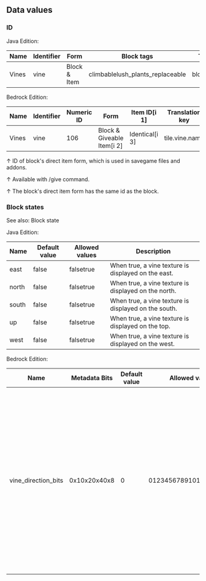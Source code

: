 ## Data values
### ID
Java Edition:

| Name  | Identifier | Form         | Block tags                       | Translation key      |
|-------|------------|--------------|----------------------------------|----------------------|
| Vines | vine       | Block & Item | climbablelush_plants_replaceable | block.minecraft.vine |

Bedrock Edition:

| Name  | Identifier | Numeric ID | Form                       | Item ID[i 1]   | Translation key |
|-------|------------|------------|----------------------------|----------------|-----------------|
| Vines | vine       | 106        | Block & Giveable Item[i 2] | Identical[i 3] | tile.vine.name  |


↑ ID of block's direct item form, which is used in savegame files and addons.

↑ Available with /give command.

↑ The block's direct item form has the same id as the block.


### Block states
See also: Block state

Java Edition:

| Name  | Default value | Allowed values | Description                                          |
|-------|---------------|----------------|------------------------------------------------------|
| east  | false         | falsetrue      | When true, a vine texture is displayed on the east.  |
| north | false         | falsetrue      | When true, a vine texture is displayed on the north. |
| south | false         | falsetrue      | When true, a vine texture is displayed on the south. |
| up    | false         | falsetrue      | When true, a vine texture is displayed on the top.   |
| west  | false         | falsetrue      | When true, a vine texture is displayed on the west.  |

Bedrock Edition:

| Name                | Metadata Bits | Default value | Allowed values         | Values forMetadata Bits | Description                                                                                                                                                                                                                                                           |
|---------------------|---------------|---------------|------------------------|-------------------------|-----------------------------------------------------------------------------------------------------------------------------------------------------------------------------------------------------------------------------------------------------------------------|
| vine_direction_bits | 0x10x20x40x8  | 0             | 0123456789101112131415 | 0123456789101112131415  | The directions the vine exists, excluding up. Each bit determines one direction:0x1: Vines at the south 0x2: Vines at the west 0x4: Vines at the north 0x8: Vines at the eastNote: Vines gain the ceiling vines if there's a block above, block state doesn't change. |




